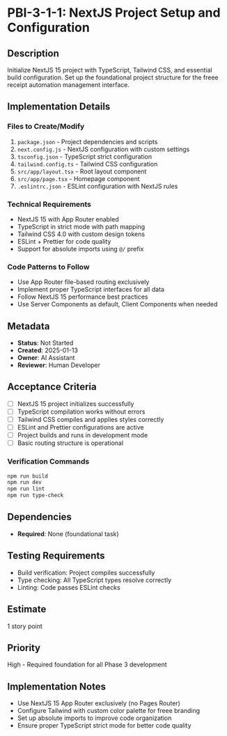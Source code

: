 # PBI-3-1-1: NextJS Project Setup and Configuration

## Description

Initialize NextJS 15 project with TypeScript, Tailwind CSS, and essential build configuration. Set up the foundational
project structure for the freee receipt automation management interface.

## Implementation Details

### Files to Create/Modify

1. `package.json` - Project dependencies and scripts
2. `next.config.js` - NextJS configuration with custom settings
3. `tsconfig.json` - TypeScript strict configuration
4. `tailwind.config.ts` - Tailwind CSS configuration
5. `src/app/layout.tsx` - Root layout component
6. `src/app/page.tsx` - Homepage component
7. `.eslintrc.json` - ESLint configuration with NextJS rules

### Technical Requirements

- NextJS 15 with App Router enabled
- TypeScript in strict mode with path mapping
- Tailwind CSS 4.0 with custom design tokens
- ESLint + Prettier for code quality
- Support for absolute imports using `@/` prefix

### Code Patterns to Follow

- Use App Router file-based routing exclusively
- Implement proper TypeScript interfaces for all data
- Follow NextJS 15 performance best practices
- Use Server Components as default, Client Components when needed

## Metadata

- **Status**: Not Started
- **Created**: 2025-01-13
- **Owner**: AI Assistant
- **Reviewer**: Human Developer

## Acceptance Criteria

- [ ] NextJS 15 project initializes successfully
- [ ] TypeScript compilation works without errors
- [ ] Tailwind CSS compiles and applies styles correctly
- [ ] ESLint and Prettier configurations are active
- [ ] Project builds and runs in development mode
- [ ] Basic routing structure is operational

### Verification Commands

```bash
npm run build
npm run dev
npm run lint
npm run type-check
```

## Dependencies

- **Required**: None (foundational task)

## Testing Requirements

- Build verification: Project compiles successfully
- Type checking: All TypeScript types resolve correctly
- Linting: Code passes ESLint checks

## Estimate

1 story point

## Priority

High - Required foundation for all Phase 3 development

## Implementation Notes

- Use NextJS 15 App Router exclusively (no Pages Router)
- Configure Tailwind with custom color palette for freee branding
- Set up absolute imports to improve code organization
- Ensure proper TypeScript strict mode for better code quality
